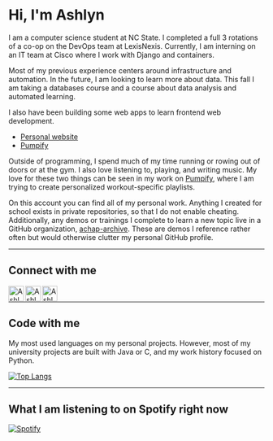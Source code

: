 # Hi, I'm Ashlyn

I am a computer science student at NC State. I completed a full 3 rotations of a co-op on the DevOps team at LexisNexis. Currently, I am interning on an IT team at Cisco where I work with Django and containers.

Most of my previous experience centers around infrastructure and automation. In the future, I am looking to learn more about data. This fall I am taking a databases course and a course about data analysis and automated learning.

I also have been building some web apps to learn frontend web development.

- [Personal website][website]
- [Pumpify](https://achapcomputing.github.io/pumpify)

Outside of programming, I spend much of my time running or rowing out of doors or at the gym. I also love listening to, playing, and writing music. My love for these two things can be seen in my work on [Pumpify](https://achapcomputing.github.io/pumpify), where I am trying to create personalized workout-specific playlists.

On this account you can find all of my personal work. Anything I created for school exists in private repositories, so that I do not enable cheating. Additionally, any demos or trainings I complete to learn a new topic live in a GitHub organization, [achap-archive][archive]. These are demos I reference rather often but would otherwise clutter my personal GitHub profile.

---

## Connect with me

[<img align="left" alt="Ashlyn | Twitter" width="30px" src="https://img.icons8.com/color/48/000000/twitter--v1.png" />][twitter]
[<img align="left" alt="Ashlyn | LinkedIn" width="30px" src="https://img.icons8.com/color/48/000000/linkedin.png" />][linkedin]
[<img align="left" alt="Ashlyn | Email" width="30px" src="https://img.icons8.com/emoji/48/000000/envelope-.png"/>][email]
<br />

---

## Code with me

My most used languages on my personal projects. However, most of my university projects are built with Java or C, and my work history focused on Python.

[![Top Langs](https://github-readme-stats.vercel.app/api/top-langs/?username=achapcomputing&layout=compact)](https://github.com/anuraghazra/github-readme-stats)

<!-- ### Languages
![Java](https://img.shields.io/badge/java-%23ED8B00.svg?style=for-the-badge&logo=java&logoColor=white)
![Javascript](https://img.shields.io/badge/javascript-%23323330.svg?style=for-the-badge&logo=javascript&logoColor=%23F7DF1E)
![Python](https://img.shields.io/badge/python-%2314354C.svg?style=for-the-badge&logo=python&logoColor=white")

### Frameworks
![Django](https://img.shields.io/badge/django-%23092E20.svg?style=for-the-badge&logo=django&logoColor=white)
![React](https://img.shields.io/badge/react-%2320232a.svg?style=for-the-badge&logo=react&logoColor=%2361DAFB)

### Tools
![Ansible](https://img.shields.io/badge/ansible-%231A1918.svg?style=for-the-badge&logo=ansible&logoColor=white)
![Jenkins](https://img.shields.io/badge/jenkins-%232C5263.svg?style=for-the-badge&logo=jenkins&logoColor=white)
![Postman](https://img.shields.io/badge/Postman-FF6C37?style=for-the-badge&logo=postman&logoColor=red)
![Redis](https://img.shields.io/badge/redis-%23DD0031.svg?style=for-the-badge&logo=redis&logoColor=white)
![VS Code](https://img.shields.io/badge/VisualStudioCode-0078d7.svg?style=for-the-badge&logo=visual-studio-code&logoColor=white)
<!-- ![Figma](https://img.shields.io/badge/figma-%23F24E1E.svg?style=for-the-badge&logo=figma&logoColor=white)
<!-- Add Adobe illustrator if a ever figure it out! -->

<!-- >
#### Containers
![Docker](https://img.shields.io/badge/docker-%230db7ed.svg?style=for-the-badge&logo=docker&logoColor=white)
![Kubernetes](https://img.shields.io/badge/kubernetes-%23326ce5.svg?style=for-the-badge&logo=kubernetes&logoColor=white)

#### Cloud
![AWS](https://img.shields.io/badge/AWS-%23FF9900.svg?style=for-the-badge&logo=amazon-aws&logoColor=white)
![GCP](https://img.shields.io/badge/GoogleCloud-%234285F4.svg?style=for-the-badge&logo=google-cloud&logoColor=white) -->

<!-- Tech badges from https://github.com/Ileriayo/markdown-badges#programming-languages -->

---

<!-- ## Think with me
My latest posts on my website. -->
<!-- BLOG-POST-LIST:START -->
<!-- - [Atlas Shrugged Impressions](https://YOURAPPNAME.herokuapp.com/atlas-shrugged/)
- [When learning is not constructive: programming as a creative endeavor](https://YOURAPPNAME.herokuapp.com/when-learning-is-not-constructive/)
- [Science fiction is a serious expression of American spirituality](https://YOURAPPNAME.herokuapp.com/science-fiction-is-a-serious-expression-of-american-spirituality/)
- [X-as-a-Service: 3 Classifications of Cloud Services](https://YOURAPPNAME.herokuapp.com/x-as-a-service-3-classifications-of-cloud-services/)
- [The 3 best types of projects to learn to think like an engineer](https://YOURAPPNAME.herokuapp.com/the-3-best-types-of-projects-to-learn-to-think-like-an-engineer/) -->
<!-- BLOG-POST-LIST:END -->

<!-- Workflow from https://github.com/gautamkrishnar/blog-post-workflow -->

## What I am listening to on Spotify right now

[![Spotify](https://achapcomputing.vercel.app/api/spotify)](https://open.spotify.com/user/ashhithh)

 <!-- From https://github.com/novatorem/novatorem/blob/master/api/spotify.py -->

[website]: https://ashlynchapman.com
[twitter]: https://twitter.com/achapcomputing
[linkedin]: https://linkedin.com/in/apchapman
[email]: mailto:%20apchapma@ncsu.edu
[archive]: https://github.com/achap-archive
